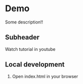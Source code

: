 # Demo

Some description!!

## Subheader

Watch tutorial in youtube

## Local development

1. Open index.html in your browser